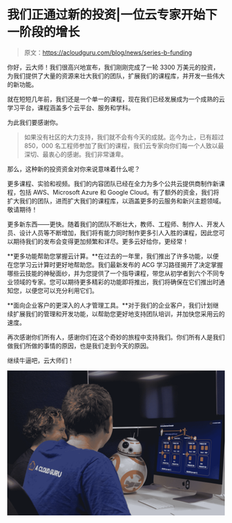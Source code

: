 # 我们正通过新的投资|一位云专家开始下一阶段的增长

> 原文：<https://acloudguru.com/blog/news/series-b-funding>

你好，云大师！我们很高兴地宣布，我们刚刚完成了一轮 3300 万美元的投资，为我们提供了大量的资源来壮大我们的团队，扩展我们的课程库，并开发一些伟大的新功能。

就在短短几年前，我们还是一个单一的课程，现在我们已经发展成为一个成熟的云学习平台，课程涵盖多个云平台、服务和学科。

为此我们要感谢你。

> 如果没有社区的大力支持，我们就不会有今天的成就。迄今为止，已有超过 850，000 名工程师参加了我们的课程，我们云专家向你们每一个人致以最深切、最衷心的感谢。我们非常谦卑。

那么，这种新的投资资金对你来说意味着什么呢？

更多课程、实验和视频。我们的内容团队已经在全力为多个公共云提供商制作新课程，包括 AWS、Microsoft Azure 和 Google Cloud。有了额外的资金，我们将扩大我们的团队，进而扩大我们的课程库，以涵盖更多的云服务和新兴主题领域。敬请期待！

更多新东西——更快。随着我们的团队不断壮大，教师、工程师、制作人、开发人员、设计人员等不断增加，我们将有能力同时制作更多引人入胜的课程，因此您可以期待我们的发布会变得更加频繁和详尽。更多云好给你，更经常！

**更多功能帮助您掌握云计算。**在过去的一年里，我们推出了许多功能，以便在您学习云计算时更好地帮助您。我们最新发布的 ACG 学习路径揭开了决定掌握哪些云技能的神秘面纱，并为您提供了一个指导课程，带您从初学者到六个不同专业领域的专家。您可以期待更多精彩的功能即将推出，我们将确保在它们推出时通知您，以便您可以充分利用它们。

**面向企业客户的更深入的人才管理工具。**对于我们的企业客户，我们计划继续扩展我们的管理和开发功能，以帮助您更好地支持团队培训，并加快您采用云的速度。

再次感谢你们所有人，感谢你们在这个奇妙的旅程中支持我们。你们所有人是我们做我们所做的事情的原因，也是我们走到今天的原因。

继续牛逼吧，云大师们！

![At Work](img/2021feaa0704f4e7eadb2271ccfd8f5b.png)